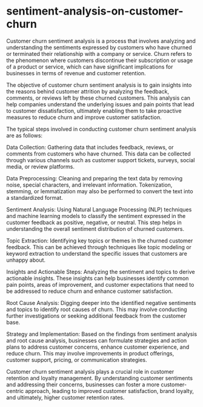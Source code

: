 # sentiment-analysis-on-customer-churn

Customer churn sentiment analysis is a process that involves analyzing and understanding the sentiments expressed by customers who have churned or terminated their relationship with a company or service. Churn refers to the phenomenon where customers discontinue their subscription or usage of a product or service, which can have significant implications for businesses in terms of revenue and customer retention.

The objective of customer churn sentiment analysis is to gain insights into the reasons behind customer attrition by analyzing the feedback, comments, or reviews left by these churned customers. This analysis can help companies understand the underlying issues and pain points that lead to customer dissatisfaction, ultimately enabling them to take proactive measures to reduce churn and improve customer satisfaction.

The typical steps involved in conducting customer churn sentiment analysis are as follows:

Data Collection: Gathering data that includes feedback, reviews, or comments from customers who have churned. This data can be collected through various channels such as customer support tickets, surveys, social media, or review platforms.

Data Preprocessing: Cleaning and preparing the text data by removing noise, special characters, and irrelevant information. Tokenization, stemming, or lemmatization may also be performed to convert the text into a standardized format.

Sentiment Analysis: Using Natural Language Processing (NLP) techniques and machine learning models to classify the sentiment expressed in the customer feedback as positive, negative, or neutral. This step helps in understanding the overall sentiment distribution of churned customers.

Topic Extraction: Identifying key topics or themes in the churned customer feedback. This can be achieved through techniques like topic modeling or keyword extraction to understand the specific issues that customers are unhappy about.

Insights and Actionable Steps: Analyzing the sentiment and topics to derive actionable insights. These insights can help businesses identify common pain points, areas of improvement, and customer expectations that need to be addressed to reduce churn and enhance customer satisfaction.

Root Cause Analysis: Digging deeper into the identified negative sentiments and topics to identify root causes of churn. This may involve conducting further investigations or seeking additional feedback from the customer base.

Strategy and Implementation: Based on the findings from sentiment analysis and root cause analysis, businesses can formulate strategies and action plans to address customer concerns, enhance customer experience, and reduce churn. This may involve improvements in product offerings, customer support, pricing, or communication strategies.

Customer churn sentiment analysis plays a crucial role in customer retention and loyalty management. By understanding customer sentiments and addressing their concerns, businesses can foster a more customer-centric approach, leading to improved customer satisfaction, brand loyalty, and ultimately, higher customer retention rates.

